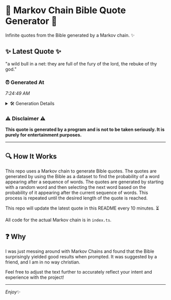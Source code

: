 # 📖 Markov Chain Bible Quote Generator 📖

Infinite quotes from the Bible generated by a Markov chain. ✨

## ✨ Latest Quote ✨
"a wild bull in a net: they are full of the fury of the lord, the rebuke of thy god."

### ⏰ Generated At
*7:24:49 AM*

<details>
    <summary>🛠️ Generation Details</summary>
    <p>
        <strong>🌱 Seed:</strong> a<br>
        <strong>🔄 Iterations:</strong> 19<br>
        <strong>📜 Context History:</strong><br>[ a ]: wild<br>[ a, wild ]: bull<br>[ a, wild, bull ]: in<br>[ a, wild, bull, in ]: a<br>[ a, wild, bull, in, a ]: net:<br>[ a, wild, bull, in, a, net: ]: they<br>[ wild, bull, in, a, net:, they ]: are<br>[ bull, in, a, net:, they, are ]: full<br>[ in, a, net:, they, are, full ]: of<br>[ a, net:, they, are, full, of ]: the<br>[ net:, they, are, full, of, the ]: fury<br>[ they, are, full, of, the, fury ]: of<br>[ are, full, of, the, fury, of ]: the<br>[ full, of, the, fury, of, the ]: lord,<br>[ of, the, fury, of, the, lord, ]: the<br>[ the, fury, of, the, lord,, the ]: rebuke<br>[ fury, of, the, lord,, the, rebuke ]: of<br>[ of, the, lord,, the, rebuke, of ]: thy<br>[ the, lord,, the, rebuke, of, thy ]: god.<br>
    </p>
</details>

### ⚠️ Disclaimer ⚠️
**This quote is generated by a program and is not to be taken seriously. It is purely for entertainment purposes.**

---

## 🔍 How It Works

This repo uses a Markov chain to generate Bible quotes. The quotes are generated by using the Bible as a dataset to find the probability of a word appearing after a sequence of words. The quotes are generated by starting with a random word and then selecting the next word based on the probability of it appearing after the current sequence of words. This process is repeated until the desired length of the quote is reached.

This repo will update the latest quote in this README every 10 minutes. ⏳

All code for the actual Markov chain is in `index.ts`.

## ❓ Why

I was just messing around with Markov Chains and found that the Bible surprisingly yielded good results when prompted. 
It was suggested by a friend, and I am in no way christian.

Feel free to adjust the text further to accurately reflect your intent and experience with the project!

---

*Enjoy*✨
